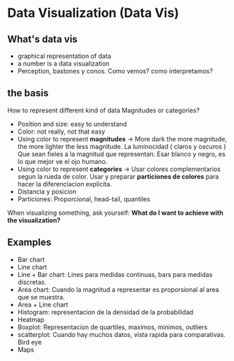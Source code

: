 # Data Visualization (Data Vis)

## What's data vis
- graphical representation of data
- a number is a data visualization
- Perception, bastones y conos. Como vemos? como interpretamos?


## the basis
How to represent different kind of data
Magnitudes or categories?
- Position and size: easy to understand
- Color: not really, not that easy
- Using color to represent **magnitudes** -> More dark the more magnitude, the more lighter the less magnitude. La luminocidad ( claros y oscuros ) Que sean fieles a la magnitud que representan. Esar blanco y negro, es lo que mejor ve el ojo humano.
- Using color to represent **categories** -> Usar colores complementarios segun la rueda de color. Usar y preparar **particiones de colores** para hacer la diferenciacion explicita.
- Distancia y posicion
- Particiones: Proporcional, head-tail, quantiles

When visualizing something, ask yourself: **What do I want to achieve with the visualization?**

## Examples
- Bar chart
- Line chart
- Line + Bar chart: Lines para medidas continuas, bars para medidas discretas.
- Area chart: Cuando la magnitud a representar es proporsional al area que se muestra. 
- Area + Line chart 
- Histogram: representacion de la densidad de la probabilidad
- Heatmap
- Boxplot: Representacion de quartiles, maximos, minimos, outliers
- scatterplot: Cuando hay muchos datos, vista rapida para comparativas. Bird eye
- Maps
